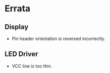# Errata

## Display

- Pin header orientation is reversed incorrectly.

## LED Driver

- VCC line is too thin.
